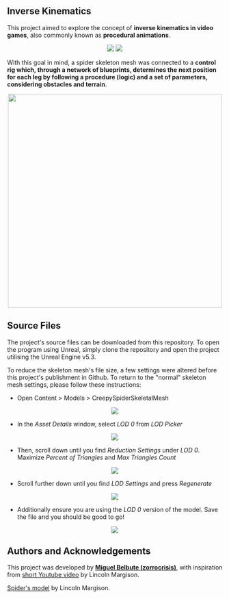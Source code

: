 ## **Inverse Kinematics**
This project aimed to explore the concept of **inverse kinematics in video games**, also commonly known as **procedural animations**. 

<p align="center">
  <img src="https://github.com/user-attachments/assets/f2110651-d5e9-4380-96bf-747d6a4201b7"/>
  <img src="https://github.com/user-attachments/assets/e6cd8969-9076-45c6-882b-62061251dc58"/>
</p>

With this goal in mind, a spider skeleton mesh was connected to a **control rig which, through a network of blueprints, determines the next position for each leg by following a procedure (logic) and a set of parameters, considering obstacles and terrain**.

<p align="center">
  <img src="https://github.com/user-attachments/assets/362b9561-122c-41c1-b2ee-9c3e1c4790a0" width=500/>
</p>

## **Source Files**
The project's source files can be downloaded from this repository. To open the program using Unreal, simply clone the repository and open the project utilising the Unreal Engine v5.3.

To reduce the skeleton mesh's file size, a few settings were altered before this project's publishment in Github. To return to the "normal" skeleton mesh settings, please follow these instructions:

- Open Content > Models > CreepySpiderSkeletalMesh
<p align="center">
  <img src="https://github.com/user-attachments/assets/33960447-982c-4319-aa98-96ab539b6ec0"/>
</p>

- In the *Asset Details* window, select *LOD 0* from *LOD Picker*

<p align="center">
  <img src="https://github.com/user-attachments/assets/576a3936-818b-4596-93d7-b614f666d256"/>
</p>

- Then, scroll down until you find *Reduction Settings* under *LOD 0*. Maximize *Percent of Triangles* and *Max Triangles Count*

<p align="center">
  <img src="https://github.com/user-attachments/assets/58839ddd-5479-4be2-8c8a-2a291df5ee9e"/>
</p>

- Scroll further down until you find *LOD Settings* and press *Regenerate*

<p align="center">
  <img src="https://github.com/user-attachments/assets/1a5cafc5-67a0-4ff4-aa9a-516090e71f3c"/>
</p>

- Additionally ensure you are using the *LOD 0* version of the model. Save the file and you should be good to go!

<p align="center">
  <img src="https://github.com/user-attachments/assets/13fb14fd-7b59-42d5-98e0-0bf66864a2b0"/>
</p>


## **Authors and Acknowledgements**
This project was developed by **[Miguel Belbute (zorrocrisis)](https://github.com/zorrocrisis)**, with inspiration from [short Youtube video](https://www.youtube.com/watch?v=vKiqs_h1WXM) by Lincoln Margison.

[Spider's model](https://lincolnmargison.gumroad.com/l/usuxn) by Lincoln Margison.
 
